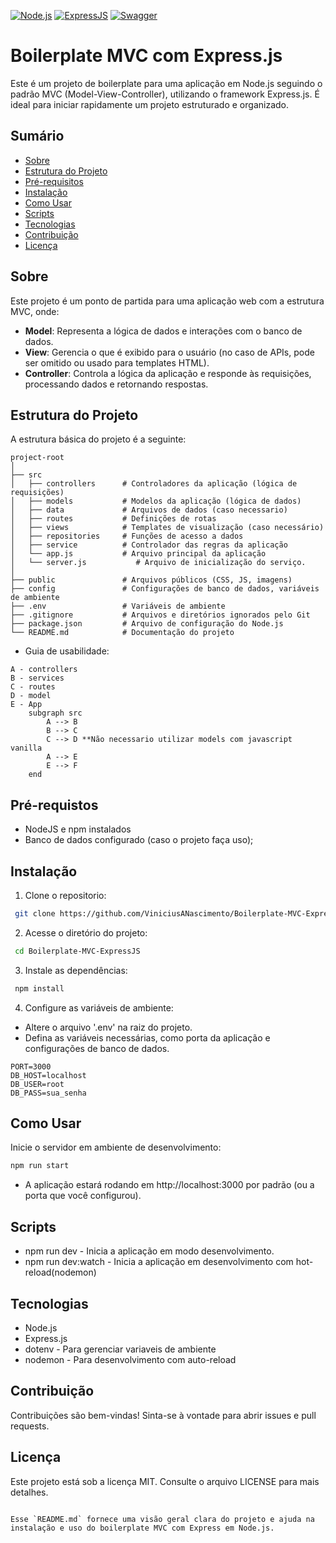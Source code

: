 [![Node.js](https://img.shields.io/badge/node.js-20-brightgreen)](https://nodejs.org/)
[![ExpressJS](https://img.shields.io/badge/express-4.21.1-brightgreen)](https://expressjs.com/)
[![Swagger](https://img.shields.io/badge/swagger-0.7.5-brightgreen)](https://www.npmjs.com/package/swagger)

# Boilerplate MVC com Express.js

Este é um projeto de boilerplate para uma aplicação em Node.js seguindo o padrão MVC (Model-View-Controller), utilizando o framework Express.js. É ideal para iniciar rapidamente um projeto estruturado e organizado.

## Sumário

- [Sobre](#sobre)
- [Estrutura do Projeto](#estrutura-do-projeto)
- [Pré-requisitos](#pré-requisitos)
- [Instalação](#instalação)
- [Como Usar](#como-usar)
- [Scripts](#scripts)
- [Tecnologias](#tecnologias)
- [Contribuição](#contribuição)
- [Licença](#licença)

## Sobre

Este projeto é um ponto de partida para uma aplicação web com a estrutura MVC, onde:
- **Model**: Representa a lógica de dados e interações com o banco de dados.
- **View**: Gerencia o que é exibido para o usuário (no caso de APIs, pode ser omitido ou usado para templates HTML).
- **Controller**: Controla a lógica da aplicação e responde às requisições, processando dados e retornando respostas.

## Estrutura do Projeto

A estrutura básica do projeto é a seguinte:

```plaintext
project-root
│
├── src
│   ├── controllers      # Controladores da aplicação (lógica de requisições)
│   ├── models           # Modelos da aplicação (lógica de dados)
│   ├── data             # Arquivos de dados (caso necessario)
│   ├── routes           # Definições de rotas
│   ├── views            # Templates de visualização (caso necessário)
│   ├── repositories     # Funções de acesso a dados
│   ├── service          # Controlador das regras da aplicação
│   └── app.js           # Arquivo principal da aplicação
│   └── server.js           # Arquivo de inicialização do serviço.
│
├── public               # Arquivos públicos (CSS, JS, imagens)
├── config               # Configurações de banco de dados, variáveis de ambiente
├── .env                 # Variáveis de ambiente
├── .gitignore           # Arquivos e diretórios ignorados pelo Git
├── package.json         # Arquivo de configuração do Node.js
└── README.md            # Documentação do projeto
```
- Guia de usabilidade:
```mermaid
A - controllers
B - services
C - routes
D - model
E - App
    subgraph src
        A --> B
        B --> C
        C --> D **Não necessario utilizar models com javascript vanilla
        A --> E
        E --> F
    end
```
## Pré-requistos

- NodeJS e npm instalados
- Banco de dados configurado (caso o projeto faça uso);

## Instalação

1. Clone o repositorio:
```bash
 git clone https://github.com/ViniciusANascimento/Boilerplate-MVC-ExpressJS.git
 ```
2. Acesse o diretório do projeto:
```bash
 cd Boilerplate-MVC-ExpressJS
 ```
3. Instale as dependências:
```bash
 npm install
 ```
4. Configure as variáveis de ambiente:
- Altere o arquivo '.env' na raiz do projeto.
- Defina as variáveis necessárias, como porta da aplicação e configurações de banco de dados.
```plaintext
PORT=3000
DB_HOST=localhost
DB_USER=root
DB_PASS=sua_senha
```

## Como Usar

Inicie o servidor em ambiente de desenvolvimento:
```bash
npm run start
```
* A aplicação estará rodando em http://localhost:3000 por padrão (ou a porta que você configurou).

## Scripts
- npm run dev - Inicia a aplicação em modo desenvolvimento.
- npm run dev:watch - Inicia a aplicação em desenvolvimento com hot-reload(nodemon)

## Tecnologias

- Node.js
- Express.js
- dotenv - Para gerenciar variaveis de ambiente
- nodemon - Para desenvolvimento com auto-reload

## Contribuição

Contribuições são bem-vindas! Sinta-se à vontade para abrir issues e pull requests.

## Licença
Este projeto está sob a licença MIT. Consulte o arquivo LICENSE para mais detalhes.

```plaintext

Esse `README.md` fornece uma visão geral clara do projeto e ajuda na instalação e uso do boilerplate MVC com Express em Node.js.

```